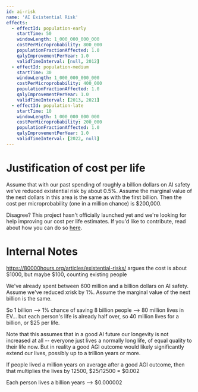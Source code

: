 ```yaml
---
id: ai-risk
name: 'AI Existential Risk'
effects:
  - effectId: population-early
    startTime: 50
    windowLength: 1_000_000_000_000
    costPerMicroprobability: 800_000
    populationFractionAffected: 1.0
    qalyImprovementPerYear: 1.0
    validTimeInterval: [null, 2012]
  - effectId: population-medium
    startTime: 30
    windowLength: 1_000_000_000_000
    costPerMicroprobability: 400_000
    populationFractionAffected: 1.0
    qalyImprovementPerYear: 1.0
    validTimeInterval: [2013, 2021]
  - effectId: population-late
    startTime: 10
    windowLength: 1_000_000_000_000
    costPerMicroprobability: 200_000
    populationFractionAffected: 1.0
    qalyImprovementPerYear: 1.0
    validTimeInterval: [2022, null]
---
```


# Justification of cost per life

Assume that with our past spending of roughly a billion dollars on AI safety we've reduced existential risk by about 0.5%. Assume the marginal value of the next dollars in this area is the same
as with the first billion. Then the cost per microprobability (one in a million chance) is $200,000.

Disagree? This project hasn't officially launched yet and we're looking for help improving our cost per life estimates.
If you'd like to contribute, read about how you can do so [here](https://github.com/impactlist/impactlist/blob/master/CONTRIBUTING.md).

# Internal Notes

https://80000hours.org/articles/existential-risks/ argues the cost is about $1000, but maybe $100, counting existing people

We've already spent between 600 million and a billion dollars on AI safety. Assume we've reduced xrisk by 1%. Assume the marginal value of the next billion is the same.

So 1 billion --> 1% chance of saving 8 billion people --> 80 million lives in EV... but each person's life is already half over, so 40 million lives for a billion, or $25 per life.

Note that this assumes that in a good AI future our longevity is not increased at all -- everyone just lives a normally long life, of equal quality to their life now.
But in reality a good AGI outcome would likely significantly extend our lives, possibly up to a trillion years or more.

If people lived a million years on average after a good AGI outcome, then that multiplies the lives by 12500, $25/12500 = $0.002

Each person lives a billion years --> $0.000002
